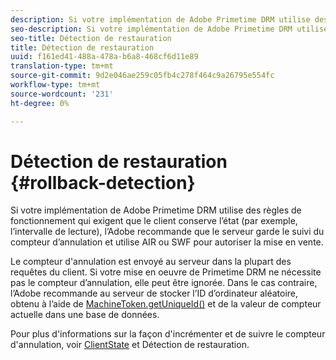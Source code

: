 ```yaml
---
description: Si votre implémentation de Adobe Primetime DRM utilise des règles de fonctionnement qui exigent que le client conserve l’état (par exemple, l’intervalle de lecture), l’Adobe recommande que le serveur garde le suivi du compteur d’annulation et utilise AIR ou SWF pour autoriser la mise en vente.
seo-description: Si votre implémentation de Adobe Primetime DRM utilise des règles de fonctionnement qui exigent que le client conserve l’état (par exemple, l’intervalle de lecture), l’Adobe recommande que le serveur garde le suivi du compteur d’annulation et utilise AIR ou SWF pour autoriser la mise en vente.
seo-title: Détection de restauration
title: Détection de restauration
uuid: f161ed41-488a-478a-b6a8-468cf6d11e89
translation-type: tm+mt
source-git-commit: 9d2e046ae259c05fb4c278f464c9a26795e554fc
workflow-type: tm+mt
source-wordcount: '231'
ht-degree: 0%

---
```



# Détection de restauration {#rollback-detection}

Si votre implémentation de Adobe Primetime DRM utilise des règles de fonctionnement qui exigent que le client conserve l’état (par exemple, l’intervalle de lecture), l’Adobe recommande que le serveur garde le suivi du compteur d’annulation et utilise AIR ou SWF pour autoriser la mise en vente.

Le compteur d&#39;annulation est envoyé au serveur dans la plupart des requêtes du client. Si votre mise en oeuvre de Primetime DRM ne nécessite pas le compteur d’annulation, elle peut être ignorée. Dans le cas contraire, l’Adobe recommande au serveur de stocker l’ID d’ordinateur aléatoire, obtenu à l’aide de [MachineToken.getUniqueId()](https://help.adobe.com/en_US/primetime/api/drm-apis/server/javadocs-flashaccess-pro/com/adobe/flashaccess/sdk/cert/MachineId.html#getUniqueId()) et de la valeur de compteur actuelle dans une base de données.

Pour plus d&#39;informations sur la façon d&#39;incrémenter et de suivre le compteur d&#39;annulation, voir [ClientState](https://help.adobe.com/en_US/primetime/api/drm-apis/server/javadocs-flashaccess-pro/com/adobe/flashaccess/sdk/protocol/ClientState.html) et Détection de restauration.